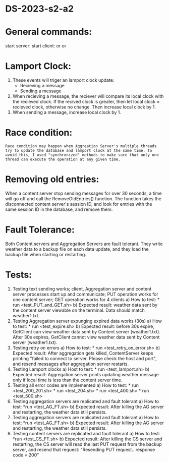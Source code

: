 # DS-2023-s2-a2

# General commands:
start server: <make start>
start client: <make client1> or <make client2> or <make client3>


# Lamport Clock:
1. These events will triger an lamport clock update:
    * Recieving a message
    * Sending a message
2. When recieving a message, the reciever will compare its local clock with the recieved clock. If the recived clock is greater, then let local clock = recieved clock, otherwise no change. Then increase local clock by 1.
3. When sending a message, increase local clock by 1.


# Race condition:
    Race condition may happen when Aggreation Server's multiple threads try to update the database and lamport clock at the same time. To avoid this, I used "synchronized" methods to make sure that only one thread can execute the operation at any given time.

# Removing old entries:
When a content server stop sending messages for over 30 seconds, a time will go off and call the RemoveOldEntries() function. The function takes the disconnected content server's session ID, and look for entries with the same session ID in the database, and remove them.

# Fault Tolerance:
Both Content servers and Aggregation Servers are fault tolerant. They write weather data to a backup file on each data update, and they load the backup file when starting or restarting.

# Tests:
1. Testing text sending works; client, Aggregation server and content server processes start up and communicate; PUT operation works for one content server; GET operation works for 4 clients
    a) How to test:
        * run <test_PUT_and_GET.sh>
    b) Expected result: weather data sent by the content server viewable on the terminal. Data should match weather1.txt
2. Testing Aggregation server expunging expired data works (30s)
    a) How to test:
        * run <test_expire.sh>
    b) Expected result: before 30s expire, GetClient can view weather data sent by Content server (weather1.txt). After 30s expires, GetClient cannot view weather data sent by Content server (weather1.txt).
3. Testing retry on errors
    a) How to test:
        * run <test_retry_on_error.sh>
    b) Expected result: After aggregation gets killed, ContentServer keeps printing "failed to connect to server. Please check the host and port", and resend messages after aggregation server restarts.
4. Testing Lamport clocks
    a) Host to test:
        * run <test_lamport.sh>
    b) Expected result: Aggregation server prints updating weather message only if local time is less than the content server time.
5. Testing all error codes are implemented
    a) How to test:
        * run <test_200_201.sh>
        * run <test_204.sh>
        * run <test_400.sh>
        * run <test_500.sh>
6. Testing aggregation servers are replicated and fault tolerant
    a) How to test:
        *run <test_AG_FT.sh>
    b) Expected result: After killing the AG server and restarting, the weather data still persists.
7. Testing aggregation servers are replicated and fault tolerant
    a) How to test:
        *run <test_AG_FT.sh>
    b) Expected result: After killing the AG server and restarting, the weather data still persists.
8. Testing content servers are replicated and fault tolerant
    a) How to test:
        *run <test_CS_FT.sh>
    b) Expected result: After killing the CS server and restarting, the CS server will read the last PUT request from the backup server, and resend that request: "Resending PUT request...response code = 200"

